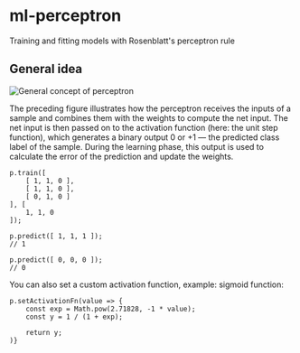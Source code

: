 # ml-perceptron
Training and fitting models with Rosenblatt's perceptron rule


## General idea
![General concept of perceptron](http://cdn.vicigo.com/img/2/640x640/X4Vs8rpZNWa9HT5Sq3bFXEvrJ189QipYPNisjeUiCckImHQ3D2.jpg)

The preceding figure illustrates how the perceptron receives the inputs of a sample and combines them with the weights to compute the net input. The net input is then passed on to the activation function (here: the unit step function), which generates a binary output 0 or +1 — the predicted class label of the sample. During the learning phase, this output is used to calculate the error of the prediction and update the weights.

```
p.train([
    [ 1, 1, 0 ],
    [ 1, 1, 0 ],
    [ 0, 1, 0 ]
], [
    1, 1, 0
]);

p.predict([ 1, 1, 1 ]);
// 1

p.predict([ 0, 0, 0 ]);
// 0
```

You can also set a custom activation function, example: sigmoid function:
```
p.setActivationFn(value => {
    const exp = Math.pow(2.71828, -1 * value);
    const y = 1 / (1 + exp);

    return y;
)}
```